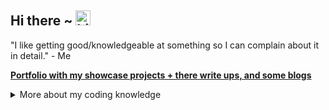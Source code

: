 ## Hi there ~ <img src="https://user-images.githubusercontent.com/1303154/88677602-1635ba80-d120-11ea-84d8-d263ba5fc3c0.gif" width="24px" alt="hi">
 
 "I like getting good/knowledgeable at something so I can complain about it in detail." - Me
<!--
 **Currently:** 
 - Learning about AI (for work mainly and personal use).
 - Stt
 - Maths
 -->
<!-- **Enemy:** The people who write the Unreal C++ documentation j-->
 
 **[Portfolio with my showcase projects + there write ups, and some blogs](https://laurencesadler.com/)**

<details>
<summary>More about my coding knowledge</summary>

Programming Languages: **C++, C#, Python**
  
Engines, Frameworks, and Tools: **Unity, Unreal, Jira & Trello, Office (I excel at it), Intel GPA**

Knowledge of: **Batch, Javascript, HTML & CSS, Sikulix, PIX, Raylib, CMake, SDL3, Hugo**

</details>
<!--
**SirLorrence/SirLorrence** is a ✨ _special_ ✨ repository because its `README.md` (this file) appears on your GitHub profile.

Here are some ideas to get you started:

- 🔭 I’m currently working on ...
- 🌱 I’m currently learning ...
- 👯 I’m looking to collaborate on ...
- 🤔 I’m looking for help with ...
- 💬 Ask me about ...
- 📫 How to reach me: ...
- 😄 Pronouns: ...
- ⚡ Fun fact: ...
-->
